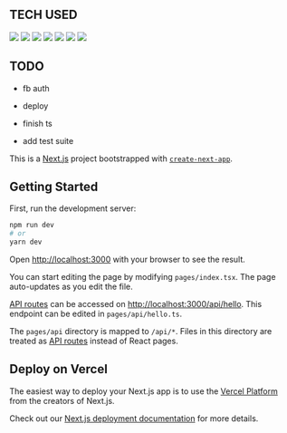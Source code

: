 ## TECH USED

<img src="https://img.shields.io/badge/-NextJS-000000?logo=next.js&logoColor=white&style=for-the-badge" />
<img src="https://img.shields.io/badge/-TypeScript-3178C6?logo=typescript&logoColor=white&style=for-the-badge" />
<img src="https://img.shields.io/badge/-TAILWIND%20CSS-06B6D4?logo=tailwind-css&logoColor=white&style=for-the-badge" />
<img src="https://img.shields.io/badge/-CHARTJS-FF6384?logo=chart.js&logoColor=white&style=for-the-badge" />
<img src="https://img.shields.io/badge/-Firebase-FFCA28?logo=firebase&logoColor=white&style=for-the-badge" />
<img src="https://img.shields.io/badge/-GitHub-181717?logo=github&logoColor=white&style=for-the-badge" />
<img src="https://img.shields.io/badge/-Vercel-000000?logo=vercel&logoColor=white&style=for-the-badge" />


## TODO

-   fb auth
-   deploy

-   finish ts
-   add test suite

This is a [Next.js](https://nextjs.org/) project bootstrapped with [`create-next-app`](https://github.com/vercel/next.js/tree/canary/packages/create-next-app).

## Getting Started

First, run the development server:

```bash
npm run dev
# or
yarn dev
```

Open [http://localhost:3000](http://localhost:3000) with your browser to see the result.

You can start editing the page by modifying `pages/index.tsx`. The page auto-updates as you edit the file.

[API routes](https://nextjs.org/docs/api-routes/introduction) can be accessed on [http://localhost:3000/api/hello](http://localhost:3000/api/hello). This endpoint can be edited in `pages/api/hello.ts`.

The `pages/api` directory is mapped to `/api/*`. Files in this directory are treated as [API routes](https://nextjs.org/docs/api-routes/introduction) instead of React pages.

## Deploy on Vercel

The easiest way to deploy your Next.js app is to use the [Vercel Platform](https://vercel.com/new?utm_medium=default-template&filter=next.js&utm_source=create-next-app&utm_campaign=create-next-app-readme) from the creators of Next.js.

Check out our [Next.js deployment documentation](https://nextjs.org/docs/deployment) for more details.
